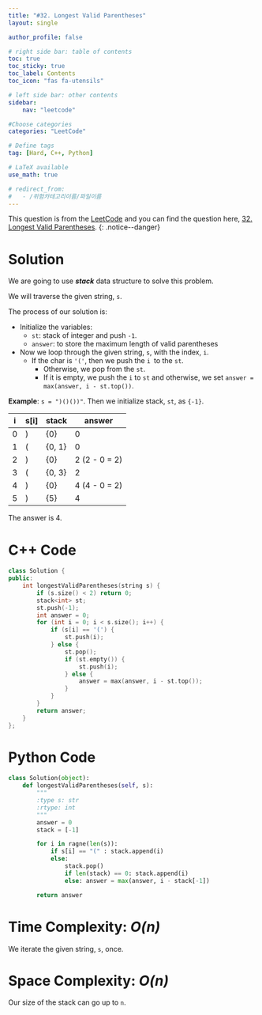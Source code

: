 ```yaml
---
title: "#32. Longest Valid Parentheses"
layout: single

author_profile: false

# right side bar: table of contents
toc: true
toc_sticky: true
toc_label: Contents
toc_icon: "fas fa-utensils"

# left side bar: other contents
sidebar:
    nav: "leetcode"

#Choose categories
categories: "LeetCode"

# Define tags
tag: [Hard, C++, Python]

# LaTeX available
use_math: true

# redirect_from:
#   - /위험카테고리이름/파일이름
---
```


This question is from the [LeetCode](https://leetcode.com) and you can find the question here, [32. Longest Valid Parentheses](https://leetcode.com/problems/longest-valid-parentheses/).
{: .notice--danger}

# Solution
We are going to use ***stack*** data structure to solve this problem. 

We will traverse the given string, `s`.

The process of our solution is:

+ Initialize the variables:
  + `st`: stack of integer and push `-1`.
  + `answer`: to store the maximum length of valid parentheses
+ Now we loop through the given string, `s`, with the index, `i`.
  + If the char is `'('`, then we push the `i `to the `st`.
    + Otherwise, we pop from the `st`.
    + If it is empty, we push the `i`  to `st` and otherwise, we set `answer = max(answer, i - st.top())`.

**Example**: `s = ")()())"`. Then we initialize stack, `st`, as `{-1}`.

| i    | s[i] | stack  | answer        |
| ---- | ---- | ------ | ------------- |
| 0    | )    | {0}    | 0             |
| 1    | (    | {0, 1} | 0             |
| 2    | )    | {0}    | 2 (2 - 0 = 2) |
| 3    | (    | {0, 3} | 2             |
| 4    | )    | {0}    | 4 (4 - 0 = 2) |
| 5    | )    | {5}    | 4             |

The answer is 4.

# C++ Code
```c++
class Solution {
public:
    int longestValidParentheses(string s) {
        if (s.size() < 2) return 0;
        stack<int> st;
        st.push(-1);
        int answer = 0;
        for (int i = 0; i < s.size(); i++) {
            if (s[i] == '(') {
                st.push(i);
            } else {
                st.pop();
                if (st.empty()) {
                    st.push(i);
                } else {
                    answer = max(answer, i - st.top());
                }
            }
        }
        return answer;
    }
};
```

# Python Code
~~~python
class Solution(object):
    def longestValidParentheses(self, s):
        """
        :type s: str
        :rtype: int
        """
        answer = 0
        stack = [-1]

        for i in ragne(len(s)):
            if s[i] == "(" : stack.append(i)
            else:
                stack.pop()
                if len(stack) == 0: stack.append(i)
                else: answer = max(answer, i - stack[-1])

        return answer
~~~

# Time Complexity: *$O(n)$*
We iterate the given string, `s`, once.

# Space Complexity: *$O(n)$*
Our size of the stack can go up to `n`.
